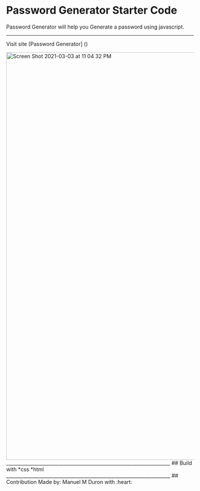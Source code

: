 # Password Generator Starter Code

Password Generator will help you Generate a password using javascript. 
 _____________________________________________________________________
Visit site [Password Generator] ()

<img width="1097" alt="Screen Shot 2021-03-03 at 11 04 32 PM" src="https://user-images.githubusercontent.com/76885757/109910486-34dfcf00-7c76-11eb-9b02-931085d9a76c.png">
 _____________________________________________________________________
 ## Build with 
 *css
 *html
  _____________________________________________________________________
  ## Contribution
  Made by: Manuel M Duron with :heart:

